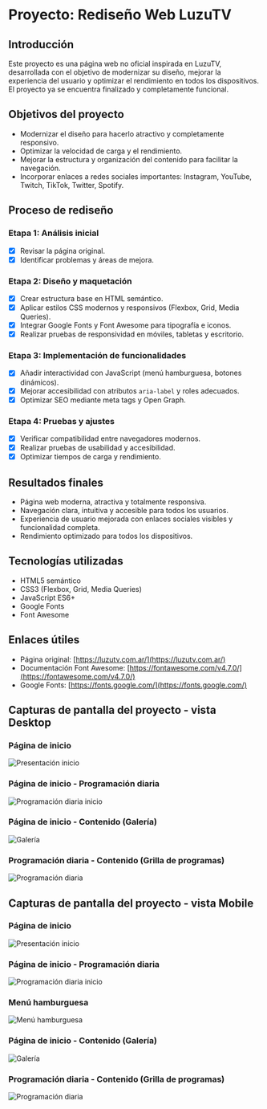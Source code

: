 # Proyecto: Rediseño Web LuzuTV

## Introducción
Este proyecto es una página web no oficial inspirada en LuzuTV, desarrollada con el objetivo de modernizar su diseño, mejorar la experiencia del usuario y optimizar el rendimiento en todos los dispositivos. El proyecto ya se encuentra finalizado y completamente funcional.

## Objetivos del proyecto
- Modernizar el diseño para hacerlo atractivo y completamente responsivo.
- Optimizar la velocidad de carga y el rendimiento.
- Mejorar la estructura y organización del contenido para facilitar la navegación.
- Incorporar enlaces a redes sociales importantes: Instagram, YouTube, Twitch, TikTok, Twitter, Spotify.

## Proceso de rediseño

### Etapa 1: Análisis inicial
- [x] Revisar la página original.
- [x] Identificar problemas y áreas de mejora.

### Etapa 2: Diseño y maquetación
- [x] Crear estructura base en HTML semántico.
- [x] Aplicar estilos CSS modernos y responsivos (Flexbox, Grid, Media Queries).
- [x] Integrar Google Fonts y Font Awesome para tipografía e iconos.
- [x] Realizar pruebas de responsividad en móviles, tabletas y escritorio.

### Etapa 3: Implementación de funcionalidades
- [x] Añadir interactividad con JavaScript (menú hamburguesa, botones dinámicos).
- [x] Mejorar accesibilidad con atributos `aria-label` y roles adecuados.
- [x] Optimizar SEO mediante meta tags y Open Graph.

### Etapa 4: Pruebas y ajustes
- [x] Verificar compatibilidad entre navegadores modernos.
- [x] Realizar pruebas de usabilidad y accesibilidad.
- [x] Optimizar tiempos de carga y rendimiento.

## Resultados finales
- Página web moderna, atractiva y totalmente responsiva.
- Navegación clara, intuitiva y accesible para todos los usuarios.
- Experiencia de usuario mejorada con enlaces sociales visibles y funcionalidad completa.
- Rendimiento optimizado para todos los dispositivos.

## Tecnologías utilizadas
- HTML5 semántico
- CSS3 (Flexbox, Grid, Media Queries)
- JavaScript ES6+
- Google Fonts
- Font Awesome

## Enlaces útiles
- Página original: [https://luzutv.com.ar/](https://luzutv.com.ar/)
- Documentación Font Awesome: [https://fontawesome.com/v4.7.0/](https://fontawesome.com/v4.7.0/)
- Google Fonts: [https://fonts.google.com/](https://fonts.google.com/)

## Capturas de pantalla del proyecto - vista Desktop
### Página de inicio
![Presentación inicio](img/readme/vista-descktop/presentacion-index.png)

### Página de inicio - Programación diaria
![Programación diaria inicio](img/readme/vista-descktop/presentacion-programacion-diaria.png)

### Página de inicio - Contenido (Galería)
![Galería](img/readme/vista-descktop/contenido-galeria-index.png)

### Programación diaria - Contenido (Grilla de programas)
![Programación diaria](img/readme/vista-descktop/contenido-grilla-programacion-diaria.png)

## Capturas de pantalla del proyecto - vista Mobile
### Página de inicio
![Presentación inicio](img/readme/vista-mobile/presentacion-index-mobile.png)

### Página de inicio - Programación diaria
![Programación diaria inicio](img/readme/vista-mobile/presentacion-programacion-diaria-mobile.png)

### Menú hamburguesa
![Menú hamburguesa](img/readme/vista-mobile/menu-hamburguesa-mobile.png)

### Página de inicio - Contenido (Galería)
![Galería](img/readme/vista-mobile/contenido-galeria-index-mobile.png)

### Programación diaria - Contenido (Grilla de programas)
![Programación diaria](img/readme/vista-mobile/contenido-grilla-programacion-diaria-mobile.png)
